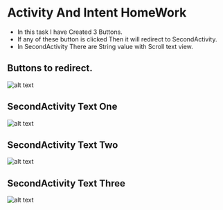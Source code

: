 # Activity And Intent HomeWork
- In this task I have Created 3 Buttons.
- If any of these button is clicked Then it will redirect to SecondActivity.
- In SecondActivity There are String value with Scroll text view.
## Buttons to redirect.
![alt text](h.png)
## SecondActivity Text One
![alt text](B1.png)

## SecondActivity Text Two
![alt text](B2.png)

## SecondActivity Text Three
![alt text](B3.png)


